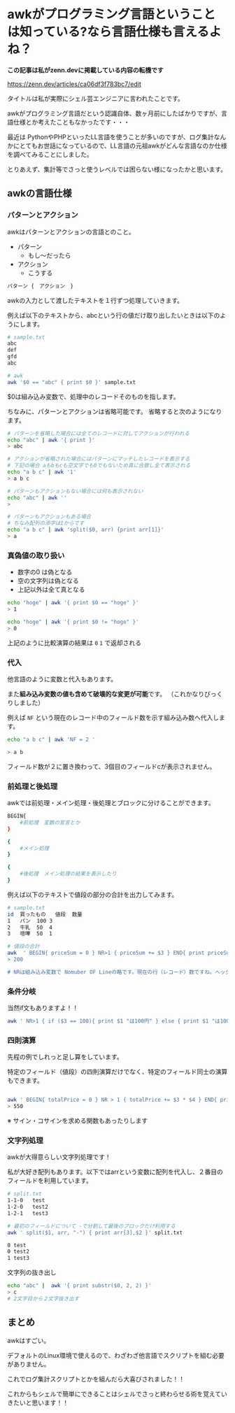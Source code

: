 # awkがプログラミング言語ということは知っている?なら言語仕様も言えるよね？

**この記事は私がzenn.devに掲載している内容の転機です**

https://zenn.dev/articles/ca06df3f783bc7/edit

タイトルは私が実際にシェル芸エンジニアに言われたことです。

awkがプログラミング言語だという認識自体、数ヶ月前にしたばかりですが、言語仕様とか考えたこともなかったです・・・

最近は PythonやPHPといったLL言語を使うことが多いのですが、ログ集計なんかにとてもお世話になっているので、LL言語の元祖awkがどんな言語なのか仕様を調べてみることにしました。

とりあえず、集計等でさっと使うレベルでは困らない様になったかと思います。

## awkの言語仕様

### パターンとアクション

awkはパターンとアクションの言語とのこと。

- パターン
	- もし〜だったら
- アクション
	- こうする

```bash
パターン {　アクション　}
```

awkの入力として渡したテキストを１行ずつ処理していきます。

例えば以下のテキストから、abcという行の値だけ取り出したいときは以下のようにします。

```bash
# sample.txt
abc
def
gfd
abc

# awk
awk '$0 == "abc" { print $0 }' sample.txt
```

$0は組み込み変数で、処理中のレコードそのものを指します。

ちなみに、パターンとアクションは省略可能です。
省略すると次のようになります。


```bash
# パターンを省略した場合には全てのレコードに対してアクションが行われる
echo "abc" | awk '{ print }'
> abc

# アクションが省略された場合にはパターンにマッチしたレコードを表示する
# 下記の場合 aもbもcも空文字でも0でもないため真に合致し全て表示される
echo "a b c" | awk '1'
> a b c

# パターンもアクションもない場合には何も表示されない
echo "abc" | awk ''
> 

# パターンもアクションもある場合
# ちなみ配列の添字は1からです
echo "a b c" | awk 'split($0, arr) {print arr[1]}'
> a
```

### 真偽値の取り扱い

- 数字の0 は偽となる
- 空の文字列は偽となる
- 上記以外は全て真となる

```bash
echo "hoge" | awk '{ print $0 == "hoge" }'
> 1

echo "hoge" | awk '{ print $0 != "hoge" }'
> 0
```

上記のように比較演算の結果は `0` `1` で返却される

### 代入

他言語のように変数と代入もあります。

また**組み込み変数の値も含めて破壊的な変更が可能**です。
（これかなりびっくりしました）

例えば `NF` という現在のレコード中のフィールド数を示す組み込み数へ代入します。

```bash
echo "a b c" | awk 'NF = 2 '

> a b
```

フィールド数が２に置き換わって、3個目のフィールドcが表示されません。

### 前処理と後処理

awkでは前処理・メイン処理・後処理とブロックに分けることができます。

```bash
BEGIN{
	#前処理　変数の宣言とか
}

{
	#メイン処理
}

{
	#後処理　メイン処理の結果を表示したり
}

```

例えば以下のテキストで値段の部分の合計を出力してみます。

```bash
# sample.txt
id	買ったもの	値段	数量
1	パン	100	3
2	牛乳	50	4
3	喧嘩	50	1

# 値段の合計
awk  ' BEGIN{ priceSum = 0 } NR>1 { priceSum += $3 } END{ print priceSum }
> 200

# NRは組み込み変数で Nomuber OF Lineの略です。現在の行（レコード）数ですね。ヘッダーが邪魔なのでパターンに NR > 1と指定して２行目以降を対象としています
```

### 条件分岐

当然if文もありますよ！！

```bash
awk ' NR>1 { if ($3 == 100){ print $1 "は100円" } else { print $1 "は100円じゃない" } }' sample.txt
```

### 四則演算

先程の例でしれっと足し算をしています。

特定のフィールド（値段）の四則演算だけでなく、特定のフィールド同士の演算もできます。

```bash

awk ' BEGIN{ totalPrice = 0 } NR > 1 { totalPrice += $3 * $4 } END{ print totalPrice } ' sample.txt 
> 550
```

※ サイン・コサインを求める関数もあったりします

### 文字列処理

awkが大得意らしい文字列処理です！

私が大好き配列もあります。以下ではarrという変数に配列を代入し、２番目のフィールドを利用しています。

```bash
# split.txt
1-1-0	test
1-2-0	test2
1-2-1	test3

# 最初のフィールドについて -で分割して最後のブロックだけ利用する
awk ' split($1, arr, "-") { print arr[3],$2 }' split.txt
```

```bash
0 test
0 test2
1 test3
```

文字列の抜き出し

```bash
echo "abc" |  awk '{ print substr($0, 2, 2) }'
> c
# 2文字目から２文字抜き出す
```

## まとめ

awkはすごい。

デフォルトのLinux環境で使えるので、わざわざ他言語でスクリプトを組む必要がありません。

これでログ集計スクリプトとかを組んだら大喜びされました！！

これからもシェルで簡単にできることはシェルでさっと終わらせる術を覚えていきたいと思います！！